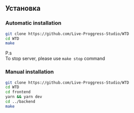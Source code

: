 ## Установка

### Automatic installation
```bash
git clone https://github.com/Live-Proggress-Studio/WTD
cd WTD
make
```

P.s \
To stop server, please use `make stop` command

### Manual installation
```bash
git clone https://github.com/Live-Proggress-Studio/WTD
cd WTD
cd frontend
yarn && yarn dev
cd ../backend
make
```